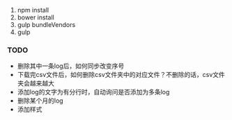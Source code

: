 1. npm install
2. bower install
3. gulp bundleVendors
4. gulp

### TODO
- 删除其中一条log后，如何同步改变序号
- 下载完csv文件后，如何删除csv文件夹中的对应文件？不删除的话，csv文件夹会越来越大
- 添加log的文字为有分行时，自动询问是否添加为多条log
- 删除某个月的log
- 添加样式
